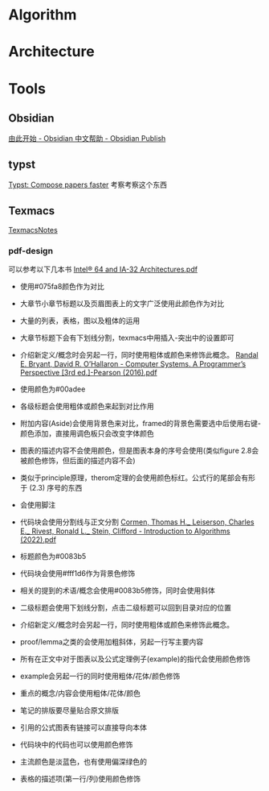 # Algorithm
# Architecture
# Tools
## Obsidian
[由此开始 - Obsidian 中文帮助 - Obsidian Publish](https://publish.obsidian.md/help-zh/%E7%94%B1%E6%AD%A4%E5%BC%80%E5%A7%8B)
## typst
[Typst: Compose papers faster](https://typst.app/)
考察考察这个东西
## Texmacs
[TexmacsNotes](TexmacsNotes.pdf)
### pdf-design
可以参考以下几本书
[Intel® 64 and IA-32 Architectures.pdf](file:///D:/others/pdf/Intel%C2%AE%2064%20and%20IA-32%20Architectures.pdf)
- 使用#075fa8颜色作为对比
- 大章节小章节标题以及页眉图表上的文字广泛使用此颜色作为对比
- 大量的列表，表格，图以及粗体的运用
- 大章节标题下会有下划线分割，texmacs中用插入-突出中的设置即可
- 介绍新定义/概念时会另起一行，同时使用粗体或颜色来修饰此概念。
[Randal E. Bryant, David R. O’Hallaron - Computer Systems. A Programmer’s Perspective [3rd ed.]-Pearson (2016).pdf](file:///D:/others/pdf/Randal%20E.%20Bryant,%20David%20R.%20O%E2%80%99Hallaron%20-%20Computer%20Systems.%20A%20Programmer%E2%80%99s%20Perspective%20[3rd%20ed.]-Pearson%20(2016).pdf)
- 使用颜色为#00adee
- 各级标题会使用粗体或颜色来起到对比作用
- 附加内容(Aside)会使用背景色来对比，framed的背景色需要选中后使用右键-颜色添加，直接用调色板只会改变字体颜色
- 图表的描述内容不会使用颜色，但是图表本身的序号会使用(类似figure 2.8会被颜色修饰，但后面的描述内容不会)
- 类似于principle原理，therom定理的会使用颜色标红。公式行的尾部会有形于 (2.3) 序号的东西
- 会使用脚注
- 代码块会使用分割线与正文分割
[Cormen, Thomas H._ Leiserson, Charles E._ Rivest, Ronald L._ Stein, Clifford - Introduction to Algorithms (2022).pdf](file:///D:/others/pdf/Cormen,%20Thomas%20H._%20Leiserson,%20Charles%20E._%20Rivest,%20Ronald%20L._%20Stein,%20Clifford%20-%20Introduction%20to%20Algorithms%20(2022).pdf)
- 标题颜色为#0083b5
- 代码块会使用#fff1d6作为背景色修饰
- 相关的提到的术语/概念会使用#0083b5修饰，同时会使用斜体
- 二级标题会使用下划线分割，点击二级标题可以回到目录对应的位置
- 介绍新定义/概念时会另起一行，同时使用粗体或颜色来修饰此概念。
- proof/lemma之类的会使用加粗斜体，另起一行写主要内容

- 所有在正文中对于图表以及公式定理例子(example)的指代会使用颜色修饰
- example会另起一行的同时使用粗体/花体/颜色修饰
- 重点的概念/内容会使用粗体/花体/颜色
- 笔记的排版要尽量贴合原文排版
- 引用的公式图表有链接可以直接导向本体
- 代码块中的代码也可以使用颜色修饰
- 主流颜色是淡蓝色，也有使用偏深绿色的
- 表格的描述项(第一行/列)使用颜色修饰